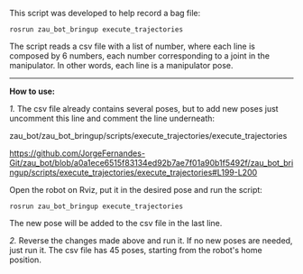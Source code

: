 This script was developed to help record a bag file:

    rosrun zau_bot_bringup execute_trajectories

The script reads a csv file with a list of number, where each line is composed by 6 numbers, each number corresponding to a joint in the manipulator.
In other words, each line is a manipulator pose.

______________________________________________

**How to use:**

_1._ The csv file already contains several poses, but to add new poses just uncomment this line and comment the line underneath:

zau_bot/zau_bot_bringup/scripts/execute_trajectories/execute_trajectories

https://github.com/JorgeFernandes-Git/zau_bot/blob/a0a1ece6515f83134ed92b7ae7f01a90b1f5492f/zau_bot_bringup/scripts/execute_trajectories/execute_trajectories#L199-L200

Open the robot on Rviz, put it in the desired pose and run the script:

    rosrun zau_bot_bringup execute_trajectories

The new pose will be added to the csv file in the last line.

_2._ Reverse the changes made above and run it. If no new poses are needed, just run it. The csv file has 45 poses, starting from the robot's home position.